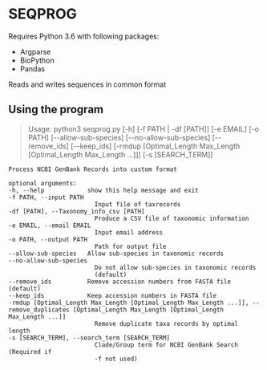 # SEQPROG

Requires Python 3.6 with following packages:

* Argparse
* BioPython
* Pandas

Reads and writes sequences in common format

## Using the program

>   Usage: python3 seqprog.py [-h] [-f PATH | -df [PATH]] [-e EMAIL] [-o PATH]
                    [--allow-sub-species] [--no-allow-sub-species]
                    [--remove_ids] [--keep_ids]
                    [-rmdup [Optimal_Length Max_Length [Optimal_Length Max_Length ...]]]
                    [-s [SEARCH_TERM]]

    Process NCBI GenBank Records into custom format

    optional arguments:
    -h, --help            show this help message and exit
    -f PATH, --input PATH
                            Input file of taxrecords
    -df [PATH], --Taxonomy_info_csv [PATH]
                            Produce a CSV file of taxonomic information
    -e EMAIL, --email EMAIL
                            Input email address
    -o PATH, --output PATH
                            Path for output file
    --allow-sub-species   Allow sub-species in taxonomic records
    --no-allow-sub-species
                            Do not allow sub-species in taxonomic records
                            (default)
    --remove_ids          Remove accession numbers from FASTA file (default)
    --keep_ids            Keep accession numbers in FASTA file
    -rmdup [Optimal_Length Max_Length [Optimal_Length Max_Length ...]], --remove_duplicates [Optimal_Length Max_Length [Optimal_Length Max_Length ...]]
                            Remove duplicate taxa records by optimal length
    -s [SEARCH_TERM], --search_term [SEARCH_TERM]
                            Clade/Group term for NCBI GenBank Search (Required if
                            -f not used)
>
